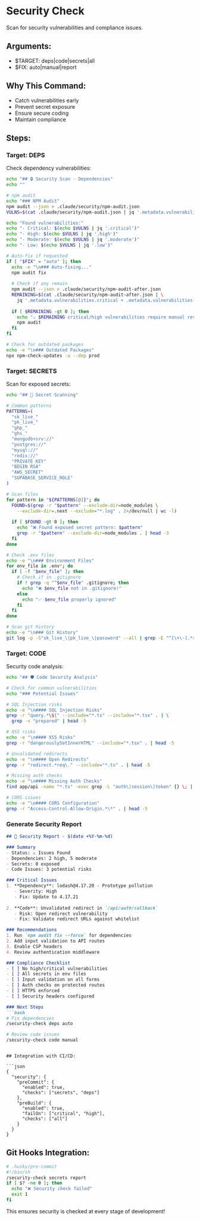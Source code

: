 # Security Check

Scan for security vulnerabilities and compliance issues.

## Arguments:
- $TARGET: deps|code|secrets|all
- $FIX: auto|manual|report

## Why This Command:
- Catch vulnerabilities early
- Prevent secret exposure
- Ensure secure coding
- Maintain compliance

## Steps:

### Target: DEPS
Check dependency vulnerabilities:

```bash
echo "## 🔒 Security Scan - Dependencies"
echo ""

# npm audit
echo "### NPM Audit"
npm audit --json > .claude/security/npm-audit.json
VULNS=$(cat .claude/security/npm-audit.json | jq '.metadata.vulnerabilities')

echo "Found vulnerabilities:"
echo "- Critical: $(echo $VULNS | jq '.critical')"
echo "- High: $(echo $VULNS | jq '.high')"
echo "- Moderate: $(echo $VULNS | jq '.moderate')"
echo "- Low: $(echo $VULNS | jq '.low')"

# Auto-fix if requested
if [ "$FIX" = "auto" ]; then
  echo -e "\n### Auto-fixing..."
  npm audit fix
  
  # Check if any remain
  npm audit --json > .claude/security/npm-audit-after.json
  REMAINING=$(cat .claude/security/npm-audit-after.json | \
    jq '.metadata.vulnerabilities.critical + .metadata.vulnerabilities.high')
  
  if [ $REMAINING -gt 0 ]; then
    echo "⚠️ $REMAINING critical/high vulnerabilities require manual review"
    npm audit
  fi
fi

# Check for outdated packages
echo -e "\n### Outdated Packages"
npx npm-check-updates -u --dep prod
```

### Target: SECRETS
Scan for exposed secrets:

```bash
echo "## 🔑 Secret Scanning"

# Common patterns
PATTERNS=(
  "sk_live_"
  "pk_live_"
  "ghp_"
  "ghs_"
  "mongodb+srv://"
  "postgres://"
  "mysql://"
  "redis://"
  "PRIVATE KEY"
  "BEGIN RSA"
  "AWS_SECRET"
  "SUPABASE_SERVICE_ROLE"
)

# Scan files
for pattern in "${PATTERNS[@]}"; do
  FOUND=$(grep -r "$pattern" --exclude-dir=node_modules \
    --exclude-dir=.next --exclude="*.log" . 2>/dev/null | wc -l)
  
  if [ $FOUND -gt 0 ]; then
    echo "❌ Found exposed secret pattern: $pattern"
    grep -r "$pattern" --exclude-dir=node_modules . | head -3
  fi
done

# Check .env files
echo -e "\n### Environment Files"
for env_file in .env*; do
  if [ -f "$env_file" ]; then
    # Check if in .gitignore
    if ! grep -q "^$env_file" .gitignore; then
      echo "❌ $env_file not in .gitignore!"
    else
      echo "✅ $env_file properly ignored"
    fi
  fi
done

# Scan git history
echo -e "\n### Git History"
git log -p -S"sk_live_\|pk_live_\|password" --all | grep -E "^[\+\-].*sk_live_|^[\+\-].*password" | head -5
```

### Target: CODE
Security code analysis:

```bash
echo "## 🛡️ Code Security Analysis"

# Check for common vulnerabilities
echo "### Potential Issues"

# SQL Injection risks
echo -e "\n#### SQL Injection Risks"
grep -r "query.*\${" --include="*.ts" --include="*.tsx" . | \
  grep -v "prepared" | head -5

# XSS risks
echo -e "\n#### XSS Risks"
grep -r "dangerouslySetInnerHTML" --include="*.tsx" . | head -5

# Unvalidated redirects
echo -e "\n#### Open Redirects"
grep -r "redirect.*req\." --include="*.ts" . | head -5

# Missing auth checks
echo -e "\n#### Missing Auth Checks"
find app/api -name "*.ts" -exec grep -L "auth\|session\|token" {} \; | head -10

# CORS issues
echo -e "\n#### CORS Configuration"
grep -r "Access-Control-Allow-Origin.*\*" . | head -5
```

### Generate Security Report
```markdown
## 🔐 Security Report - $(date +%Y-%m-%d)

### Summary
- Status: ⚠️ Issues Found
- Dependencies: 2 high, 5 moderate
- Secrets: 0 exposed
- Code Issues: 3 potential risks

### Critical Issues
1. **Dependency**: lodash@4.17.20 - Prototype pollution
   - Severity: High
   - Fix: Update to 4.17.21
   
2. **Code**: Unvalidated redirect in `/api/auth/callback`
   - Risk: Open redirect vulnerability
   - Fix: Validate redirect URLs against whitelist

### Recommendations
1. Run `npm audit fix --force` for dependencies
2. Add input validation to API routes
3. Enable CSP headers
4. Review authentication middleware

### Compliance Checklist
- [ ] No high/critical vulnerabilities
- [ ] All secrets in env files
- [ ] Input validation on all forms
- [ ] Auth checks on protected routes
- [ ] HTTPS enforced
- [ ] Security headers configured

### Next Steps
```bash
# Fix dependencies
/security-check deps auto

# Review code issues
/security-check code manual
```
```

## Integration with CI/CD:

```json
{
  "security": {
    "preCommit": {
      "enabled": true,
      "checks": ["secrets", "deps"]
    },
    "preBuild": {
      "enabled": true,
      "failOn": ["critical", "high"],
      "checks": ["all"]
    }
  }
}
```

## Git Hooks Integration:

```bash
# .husky/pre-commit
#!/bin/sh
/security-check secrets report
if [ $? -ne 0 ]; then
  echo "❌ Security check failed"
  exit 1
fi
```

This ensures security is checked at every stage of development!
